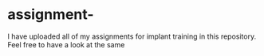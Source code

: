 # assignment-
I have uploaded all of my assignments for implant training in this repository. Feel free to have a look at the same 
